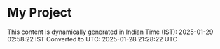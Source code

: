 # My Project

This content is dynamically generated in Indian Time (IST): 2025-01-29 02:58:22 IST
Converted to UTC: 2025-01-28 21:28:22 UTC
